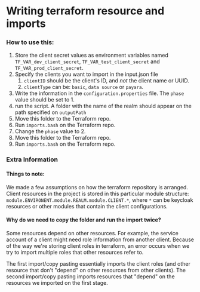 # Writing terraform resource and imports

### How to use this:
1. Store the client secret values as environment variables named `TF_VAR_dev_client_secret`, `TF_VAR_test_client_secret`
and `TF_VAR_prod_client_secret`.
2. Specify the clients you want to import in the input.json file
   1. `clientID` should be the client's ID, and _not_ the client name or UUID. 
   2. `clientType` can be: `basic`, `data source` or `payara`.
3. Write the information in the `configuration.properties` file. The `phase` value should be set to 1.
4. run the script. A folder with the name of the realm should appear on the path specified on `outputPath`
5. Move this folder to the Terraform repo.
6. Run `imports.bash` on the Terraform repo. 
7. Change the `phase` value to 2. 
8. Move this folder to the Terraform repo.
9. Run `imports.bash` on the Terraform repo. 



### Extra Information
#### Things to note: 
We made a few assumptions on how the terraform repository is arranged. 
Client resources in the project is stored in this particular module structure:
`module.ENVIRONENT.module.REALM.module.CLIENT.*`,
where `*` can be keycloak resources or other modules that contain the client configurations.

#### Why do we need to copy the folder and run the import twice?
Some resources depend on other resources. For example, 
the service account of a client might need role information from another client. 
Because of the way we're storing client roles in terraform, an error occurs when we try to 
import multiple roles that other resources refer to. 

The first import/copy pasting essentially imports the client roles (and other resource that don't 
"depend" on other resources from other clients). The second import/copy pasting imports resources
that "depend" on the resources we imported on the first stage. 

